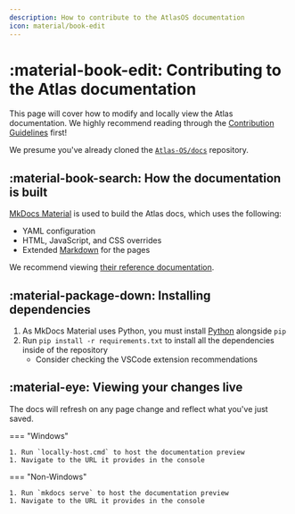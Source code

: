 ```yaml
---
description: How to contribute to the AtlasOS documentation
icon: material/book-edit
---
```


# :material-book-edit: Contributing to the Atlas documentation

This page will cover how to modify and locally view the Atlas documentation. We highly recommend reading through the [Contribution Guidelines](contribution-guidelines.md) first!

We presume you've already cloned the [`Atlas-OS/docs`](https://github.com/Atlas-OS/docs) repository.

## :material-book-search: How the documentation is built

[MkDocs Material](https://squidfunk.github.io/mkdocs-material/) is used to build the Atlas docs, which uses the following:

- YAML configuration
- HTML, JavaScript, and CSS overrides
- Extended [Markdown](https://www.markdowntutorial.com/) for the pages

We recommend viewing [their reference documentation](https://squidfunk.github.io/mkdocs-material/reference/).

## :material-package-down: Installing dependencies

1. As MkDocs Material uses Python, you must install [Python](https://www.python.org/downloads/) alongside `pip`
1. Run `pip install -r requirements.txt` to install all the dependencies inside of the repository
    - Consider checking the VSCode extension recommendations

## :material-eye: Viewing your changes live

The docs will refresh on any page change and reflect what you've just saved.

=== "Windows"

    1. Run `locally-host.cmd` to host the documentation preview
    1. Navigate to the URL it provides in the console

=== "Non-Windows"

    1. Run `mkdocs serve` to host the documentation preview
    1. Navigate to the URL it provides in the console
